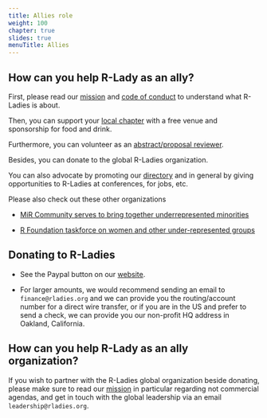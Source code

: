 ```yaml
---
title: Allies role
weight: 100
chapter: true
slides: true
menuTitle: Allies
---
```


## How can you help R-Lady as an ally?

First, please read our [mission](/about/mission/) and [code of conduct](/about/coc/) to understand what R-Ladies is about.

Then, you can support your [local chapter](https://github.com/rladies/starter-kit/blob/master/Current-Chapters.csv) with a free venue and sponsorship for food and drink.

Furthermore, you can volunteer as an [abstract/proposal reviewer](/comm/abstract-review/).

Besides, you can donate to the global R-Ladies organization.

You can also advocate by promoting our [directory](http://rladies.org/directory/) and in general by giving opportunities to R-Ladies at conferences, for jobs, etc.

Please also check out these other organizations

* [MiR Community serves to bring together underrepresented minorities](https://docs.google.com/forms/d/1x3eFj0syKeFkEQVg1XNSDOFlbOCkIDseKxKeC8or1-U/viewform?edit_requested=true)

* [R Foundation taskforce on women and other under-represented groups](https://forwards.github.io/)

## Donating to R-Ladies

* See the Paypal button on our [website](https://rladies.org/).

* For larger amounts, we would recommend sending an email to `finance@rladies.org` and we can provide you the routing/account number for a direct wire transfer, or if you are in the US and prefer to send a check, we can provide you our non-profit HQ address in Oakland, California.

## How can you help R-Lady as an ally organization?

If you wish to partner with the R-Ladies global organization beside donating, please make sure to read our [mission](/about/mission) in particular regarding not commercial agendas, and get in touch with the global leadership via an email `leadership@rladies.org`.